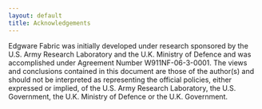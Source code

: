 ```yaml
---
layout: default
title: Acknowledgements
---
```


Edgware Fabric was initially developed under research sponsored by the U.S. Army Research Laboratory and the U.K. Ministry of Defence and was accomplished under Agreement Number W911NF-06-3-0001. The views and conclusions contained in this document are those of the author(s) and should not be interpreted as representing the official policies, either expressed or implied, of the U.S. Army Research Laboratory, the U.S. Government, the U.K. Ministry of Defence or the U.K. Government.

